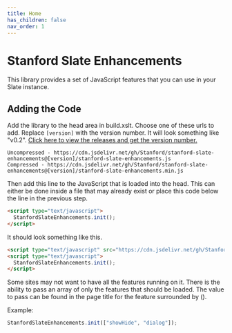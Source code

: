 ```yaml
---
title: Home
has_children: false
nav_order: 1
---
```


# Stanford Slate Enhancements

This library provides a set of JavaScript features that you can use in your Slate instance.

## Adding the Code
Add the library to the head area in build.xslt. Choose one of these urls to add. Replace `[version]` with the version number. It will look something like "v0.2". [Click here to view the releases and get the version number.](https://github.com/Stanford/stanford-slate-enhancements/releases) 

```
Uncompressed - https://cdn.jsdelivr.net/gh/Stanford/stanford-slate-enhancements@[version]/stanford-slate-enhancements.js
Compressed - https://cdn.jsdelivr.net/gh/Stanford/stanford-slate-enhancements@[version]/stanford-slate-enhancements.min.js
```

Then add this line to the JavaScript that is loaded into the head. This can either be done inside a file that may already exist or place this code below the line in the previous step.
```html
<script type="text/javascript">
  StanfordSlateEnhancements.init();
</script>
```

It should look something like this.
```html
<script type="text/javascript" src="https://cdn.jsdelivr.net/gh/Stanford/stanford-slate-enhancements@v0.2/stanford-slate-enhancements.min.js"></script>
<script type="text/javascript">
  StanfordSlateEnhancements.init();
</script>
```
Some sites may not want to have all the features running on it. There is the ability to pass an array of only the features that should be loaded. The value to pass can be found in the page title for the feature surrounded by ().

Example: 

```javascript
StanfordSlateEnhancements.init(["showHide", "dialog"]);
```
